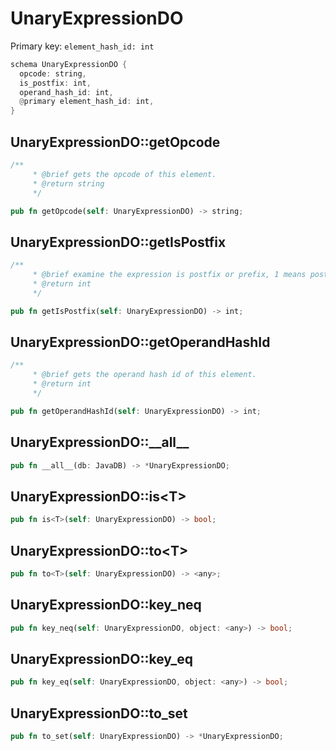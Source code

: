 # UnaryExpressionDO

Primary key: `element_hash_id: int`

```rust
schema UnaryExpressionDO {
  opcode: string,
  is_postfix: int,
  operand_hash_id: int,
  @primary element_hash_id: int,
}
```
## UnaryExpressionDO::getOpcode

```rust
/**
     * @brief gets the opcode of this element.
     * @return string
     */
```
```rust
pub fn getOpcode(self: UnaryExpressionDO) -> string;
```
## UnaryExpressionDO::getIsPostfix

```rust
/**
     * @brief examine the expression is postfix or prefix, 1 means postfix expression.
     * @return int
     */
```
```rust
pub fn getIsPostfix(self: UnaryExpressionDO) -> int;
```
## UnaryExpressionDO::getOperandHashId

```rust
/**
     * @brief gets the operand hash id of this element.
     * @return int
     */
```
```rust
pub fn getOperandHashId(self: UnaryExpressionDO) -> int;
```
## UnaryExpressionDO::\_\_all\_\_

```rust
pub fn __all__(db: JavaDB) -> *UnaryExpressionDO;
```
## UnaryExpressionDO::is\<T\>

```rust
pub fn is<T>(self: UnaryExpressionDO) -> bool;
```
## UnaryExpressionDO::to\<T\>

```rust
pub fn to<T>(self: UnaryExpressionDO) -> <any>;
```
## UnaryExpressionDO::key\_neq

```rust
pub fn key_neq(self: UnaryExpressionDO, object: <any>) -> bool;
```
## UnaryExpressionDO::key\_eq

```rust
pub fn key_eq(self: UnaryExpressionDO, object: <any>) -> bool;
```
## UnaryExpressionDO::to\_set

```rust
pub fn to_set(self: UnaryExpressionDO) -> *UnaryExpressionDO;
```
